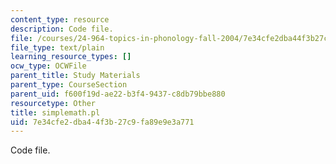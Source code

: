 ```yaml
---
content_type: resource
description: Code file.
file: /courses/24-964-topics-in-phonology-fall-2004/7e34cfe2dba44f3b27c9fa89e9e3a771_simplemath.pl
file_type: text/plain
learning_resource_types: []
ocw_type: OCWFile
parent_title: Study Materials
parent_type: CourseSection
parent_uid: f600f19d-ae22-b3f4-9437-c8db79bbe880
resourcetype: Other
title: simplemath.pl
uid: 7e34cfe2-dba4-4f3b-27c9-fa89e9e3a771
---
```

Code file.